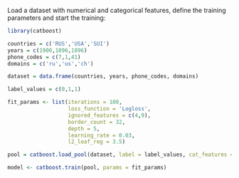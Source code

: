 
Load a dataset with numerical and categorical features, define the training parameters and start the training:
```r
library(catboost)

countries = c('RUS','USA','SUI')
years = c(1900,1896,1896)
phone_codes = c(7,1,41)
domains = c('ru','us','ch')

dataset = data.frame(countries, years, phone_codes, domains)

label_values = c(0,1,1)

fit_params <- list(iterations = 100,
                   loss_function = 'Logloss',
                   ignored_features = c(4,9),
                   border_count = 32,
                   depth = 5,
                   learning_rate = 0.03,
                   l2_leaf_reg = 3.5)

pool = catboost.load_pool(dataset, label = label_values, cat_features = c(0,3))

model <- catboost.train(pool, params = fit_params)
```
